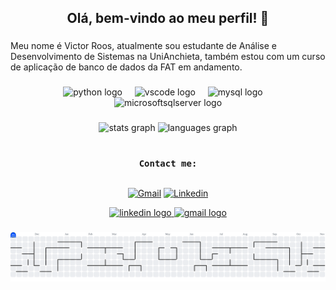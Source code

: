 <h2 align="center">Olá, bem-vindo ao meu perfil! 👋</h2>

###

<p align="left">Meu nome é Victor Roos, atualmente sou estudante de Análise e Desenvolvimento de Sistemas na UniAnchieta, também estou com um curso de aplicação de banco de dados da FAT em andamento.</p>

###

<div align="center">
  <img src="https://cdn.jsdelivr.net/gh/devicons/devicon/icons/python/python-original.svg" height="60" alt="python logo"  />
  <img width="12" />
  <img src="https://cdn.jsdelivr.net/gh/devicons/devicon/icons/vscode/vscode-original.svg" height="60" alt="vscode logo"  />
  <img width="12" />
  <img src="https://cdn.jsdelivr.net/gh/devicons/devicon/icons/mysql/mysql-original.svg" height="60" alt="mysql logo"  />
  <img width="12" />
  <img src="https://cdn.jsdelivr.net/gh/devicons/devicon/icons/microsoftsqlserver/microsoftsqlserver-plain-wordmark.svg" height="60" alt="microsoftsqlserver logo"  />
</div>

###

<div align="center">
  <img src="https://github-readme-stats.vercel.app/api?username=vicroos&hide_title=false&hide_rank=false&show_icons=true&include_all_commits=true&count_private=true&disable_animations=false&theme=dark&locale=en&hide_border=false&order=1" height="150" alt="stats graph"  />
  <img src="https://github-readme-stats.vercel.app/api/top-langs?username=vicroos&locale=en&hide_title=false&layout=compact&card_width=320&langs_count=5&theme=dark&hide_border=false&order=2" height="150" alt="languages graph"  />
</div>

###
<br>

<div align="center">
  <samp>
    <b>
      Contact me:
    </b>
  </samp>
  <br>
  <br>

  [![Gmail](https://img.shields.io/badge/Gmail-755b25?style=for-the-badge&logo=gmail&logoColor=fff)](mailto:vituhroos@gmail.com)
  [![Linkedin](https://img.shields.io/badge/LinkedIn-755b25?style=for-the-badge&logo=linkedin&logoColor=fff)](www.linkedin.com/in/victor-roos-14104635b/)
  
</div>

<div align="center">
  <a href="www.linkedin.com/in/victor-roos-14104635b" target="_blank">
    <img src="https://img.shields.io/static/v1?message=LinkedIn&logo=linkedin&label=&color=0077B5&logoColor=white&labelColor=&style=for-the-badge" height="25" alt="linkedin logo"  />
  </a>
  <a href="vituhroos@gmail.com" target="_blank">
    <img src="https://img.shields.io/static/v1?message=Gmail&logo=gmail&label=&color=D14836&logoColor=white&labelColor=&style=for-the-badge" height="25" alt="gmail logo"  />
  </a>
</div>

###

<picture>
  <source media="(prefers-color-scheme: dark)" srcset="https://raw.githubusercontent.com/vicroos/vicroos/output/pacman-contribution-graph-dark.svg">
  <source media="(prefers-color-scheme: light)" srcset="https://raw.githubusercontent.com/vicroos/vicroos/output/pacman-contribution-graph.svg">
  <img alt="pacman contribution graph" src="https://raw.githubusercontent.com/vicroos/vicroos/output/pacman-contribution-graph.svg">
</picture>

###
